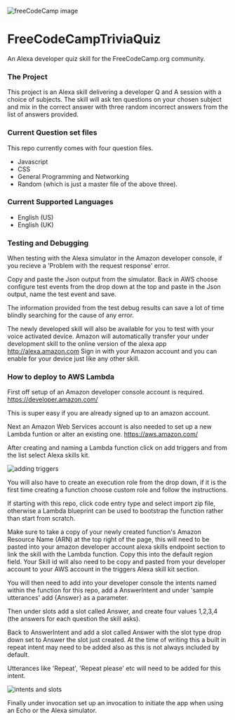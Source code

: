 ![freeCodeCamp image](https://github.com/freecodecamp/freeCodeCampTriviaQuiz/blob/master/images/ffc.jpeg)

# FreeCodeCampTriviaQuiz
An Alexa developer quiz skill for the FreeCodeCamp.org community.

### The Project
This project is an Alexa skill delivering a developer Q and A session with a choice of subjects. The skill will ask ten questions on your chosen subject and mix in the correct answer with three random incorrect answers from the list of answers provided.

### Current Question set files
This repo currently comes with four question files.
- Javascript 
- CSS
- General Programming and Networking
- Random (which is just a master file of the above three).

### Current Supported Languages
- English (US)
- English (UK)

### Testing and Debugging
When testing with the Alexa simulator in the Amazon developer console, if you recieve a 'Problem with the request response' error.

Copy and paste the Json output from the simulator. Back in AWS choose configure test events from the drop down at the top and paste in the  Json output, name the test event and save.

The information provided from the test debug results can save a lot of time blindly searching for the cause of any error.

The newly developed skill will also be available for you to test with your voice activated device. Amazon will automatically transfer your under development skill to the online version of the alexa app http://alexa.amazon.com Sign in with your Amazon account and you can enable for your device just like any other skill.

### How to deploy to AWS Lambda
First off setup of an Amazon developer console account is required. https://developer.amazon.com/

This is super easy if you are already signed up to an amazon account.

Next an Amazon Web Services account is also needed to set up a new Lambda funtion or alter an existing one. https://aws.amazon.com/

After creating and naming a Lambda function click on add triggers and from the list select Alexa skills kit.

![adding triggers](https://github.com/OcelotDive/FreeCodeCampTriviaQuiz/blob/master/images/awsTriggers.PNG)

You will also have to create an execution role from the drop down, if it is the first time creating a function choose custom role and follow the instructions.

If starting with this repo,  click code entry type and select import zip file, otherwise a Lambda blueprint can be used to bootstrap the function rather than start from scratch.

Make sure to take a copy of your newly created function's Amazon Resource Name (ARN) at the top right of the page, this will need to be pasted into your amazon developer account alexa skills endpoint section to link the skill with the Lambda function. Copy this into the default region field. Your Skill id will also need to be copy and pasted from your developer account to your AWS account in the triggers Alexa skill kit section.

You will then need to add into your developer console the intents named within the function for this repo, add a AnswerIntent  and under 'sample utterances' add {Answer} as a parameter. 

Then under slots add a slot called Answer, and create four values 1,2,3,4 (the answers for each question the skill asks).

Back to AnswerIntent and add a slot called Answer with the slot type drop down set to Answer the slot just created. At the time of writing this a built in repeat intent may need to be added also as this is not always included by default.

Utterances like 'Repeat', 'Repeat please' etc will need to be added for this intent.

![intents and slots](https://github.com/OcelotDive/FreeCodeCampTriviaQuiz/blob/master/images/slots.PNG)

Finally under invocation set up an invocation to initiate the app when using an Echo or the Alexa simulator.
